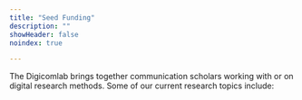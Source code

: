```yaml
---
title: "Seed Funding"
description: ""
showHeader: false
noindex: true

---
```


The Digicomlab brings together communication scholars working with or on digital research methods. Some of our current research topics include: